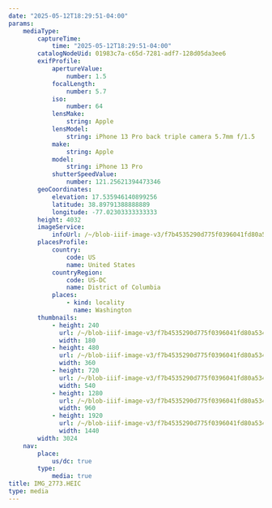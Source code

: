 ```yaml
---
date: "2025-05-12T18:29:51-04:00"
params:
    mediaType:
        captureTime:
            time: "2025-05-12T18:29:51-04:00"
        catalogNodeUid: 01983c7a-c65d-7281-adf7-128d05da3ee6
        exifProfile:
            apertureValue:
                number: 1.5
            focalLength:
                number: 5.7
            iso:
                number: 64
            lensMake:
                string: Apple
            lensModel:
                string: iPhone 13 Pro back triple camera 5.7mm f/1.5
            make:
                string: Apple
            model:
                string: iPhone 13 Pro
            shutterSpeedValue:
                number: 121.25621394473346
        geoCoordinates:
            elevation: 17.535946140899256
            latitude: 38.89791388888889
            longitude: -77.02303333333333
        height: 4032
        imageService:
            infoUrl: /~/blob-iiif-image-v3/f7b4535290d775f0396041fd80a53434bbc17f56f7b863d4fb5308b0a7bb6c9f/info.json
        placesProfile:
            country:
                code: US
                name: United States
            countryRegion:
                code: US-DC
                name: District of Columbia
            places:
                - kind: locality
                  name: Washington
        thumbnails:
            - height: 240
              url: /~/blob-iiif-image-v3/f7b4535290d775f0396041fd80a53434bbc17f56f7b863d4fb5308b0a7bb6c9f/full/180%2C240/0/default.jpg
              width: 180
            - height: 480
              url: /~/blob-iiif-image-v3/f7b4535290d775f0396041fd80a53434bbc17f56f7b863d4fb5308b0a7bb6c9f/full/360%2C480/0/default.jpg
              width: 360
            - height: 720
              url: /~/blob-iiif-image-v3/f7b4535290d775f0396041fd80a53434bbc17f56f7b863d4fb5308b0a7bb6c9f/full/540%2C720/0/default.jpg
              width: 540
            - height: 1280
              url: /~/blob-iiif-image-v3/f7b4535290d775f0396041fd80a53434bbc17f56f7b863d4fb5308b0a7bb6c9f/full/960%2C1280/0/default.jpg
              width: 960
            - height: 1920
              url: /~/blob-iiif-image-v3/f7b4535290d775f0396041fd80a53434bbc17f56f7b863d4fb5308b0a7bb6c9f/full/1440%2C1920/0/default.jpg
              width: 1440
        width: 3024
    nav:
        place:
            us/dc: true
        type:
            media: true
title: IMG_2773.HEIC
type: media
---
```

